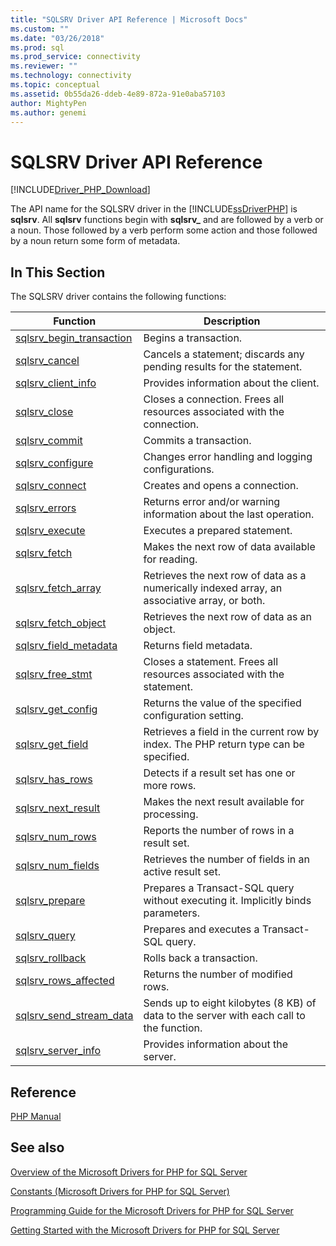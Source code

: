 ```yaml
---
title: "SQLSRV Driver API Reference | Microsoft Docs"
ms.custom: ""
ms.date: "03/26/2018"
ms.prod: sql
ms.prod_service: connectivity
ms.reviewer: ""
ms.technology: connectivity
ms.topic: conceptual
ms.assetid: 0b55da26-ddeb-4e89-872a-91e0aba57103
author: MightyPen
ms.author: genemi
---
```

# SQLSRV Driver API Reference
[!INCLUDE[Driver_PHP_Download](../../includes/driver_php_download.md)]

The API name for the SQLSRV driver in the [!INCLUDE[ssDriverPHP](../../includes/ssdriverphp_md.md)] is **sqlsrv**. All **sqlsrv** functions begin with **sqlsrv_** and are followed by a verb or a noun. Those followed by a verb perform some action and those followed by a noun return some form of metadata.  
  
## In This Section  
The SQLSRV driver contains the following functions:  
  
|Function|Description|  
|------------|---------------|  
|[sqlsrv_begin_transaction](../../connect/php/sqlsrv-begin-transaction.md)|Begins a transaction.|  
|[sqlsrv_cancel](../../connect/php/sqlsrv-cancel.md)|Cancels a statement; discards any pending results for the statement.|  
|[sqlsrv_client_info](../../connect/php/sqlsrv-client-info.md)|Provides information about the client.|  
|[sqlsrv_close](../../connect/php/sqlsrv-close.md)|Closes a connection. Frees all resources associated with the connection.|  
|[sqlsrv_commit](../../connect/php/sqlsrv-commit.md)|Commits a transaction.|  
|[sqlsrv_configure](../../connect/php/sqlsrv-configure.md)|Changes error handling and logging configurations.|  
|[sqlsrv_connect](../../connect/php/sqlsrv-connect.md)|Creates and opens a connection.|  
|[sqlsrv_errors](../../connect/php/sqlsrv-errors.md)|Returns error and/or warning information about the last operation.|  
|[sqlsrv_execute](../../connect/php/sqlsrv-execute.md)|Executes a prepared statement.|  
|[sqlsrv_fetch](../../connect/php/sqlsrv-fetch.md)|Makes the next row of data available for reading.|  
|[sqlsrv_fetch_array](../../connect/php/sqlsrv-fetch-array.md)|Retrieves the next row of data as a numerically indexed array, an associative array, or both.|  
|[sqlsrv_fetch_object](../../connect/php/sqlsrv-fetch-object.md)|Retrieves the next row of data as an object.|  
|[sqlsrv_field_metadata](../../connect/php/sqlsrv-field-metadata.md)|Returns field metadata.|  
|[sqlsrv_free_stmt](../../connect/php/sqlsrv-free-stmt.md)|Closes a statement. Frees all resources associated with the statement.|  
|[sqlsrv_get_config](../../connect/php/sqlsrv-get-config.md)|Returns the value of the specified configuration setting.|  
|[sqlsrv_get_field](../../connect/php/sqlsrv-get-field.md)|Retrieves a field in the current row by index. The PHP return type can be specified.|  
|[sqlsrv_has_rows](../../connect/php/sqlsrv-has-rows.md)|Detects if a result set has one or more rows.|  
|[sqlsrv_next_result](../../connect/php/sqlsrv-next-result.md)|Makes the next result available for processing.|  
|[sqlsrv_num_rows](../../connect/php/sqlsrv-num-rows.md)|Reports the number of rows in a result set.|  
|[sqlsrv_num_fields](../../connect/php/sqlsrv-num-fields.md)|Retrieves the number of fields in an active result set.|  
|[sqlsrv_prepare](../../connect/php/sqlsrv-prepare.md)|Prepares a Transact-SQL query without executing it. Implicitly binds parameters.|  
|[sqlsrv_query](../../connect/php/sqlsrv-query.md)|Prepares and executes a Transact-SQL query.|  
|[sqlsrv_rollback](../../connect/php/sqlsrv-rollback.md)|Rolls back a transaction.|  
|[sqlsrv_rows_affected](../../connect/php/sqlsrv-rows-affected.md)|Returns the number of modified rows.|  
|[sqlsrv_send_stream_data](../../connect/php/sqlsrv-send-stream-data.md)|Sends up to eight kilobytes (8 KB) of data to the server with each call to the function.|  
|[sqlsrv_server_info](../../connect/php/sqlsrv-server-info.md)|Provides information about the server.|  
  
## Reference  
[PHP Manual](https://php.net/manual)  
  
## See also  
[Overview of the Microsoft Drivers for PHP for SQL Server](../../connect/php/overview-of-the-php-sql-driver.md)

[Constants &#40;Microsoft Drivers for PHP for SQL Server&#41;](../../connect/php/constants-microsoft-drivers-for-php-for-sql-server.md)

[Programming Guide for the Microsoft Drivers for PHP for SQL Server](../../connect/php/programming-guide-for-php-sql-driver.md)

[Getting Started with the Microsoft Drivers for PHP for SQL Server](../../connect/php/getting-started-with-the-php-sql-driver.md)
  
